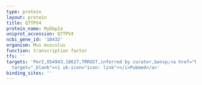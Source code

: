 ```yaml
---
type: protein
layout: protein
title: Q7TPV4
protein_name: Mybbp1a
uniprot_accession: Q7TPV4
ncbi_gene_id: '18432'
organism: Mus musculus
function: transcription factor
tfs: ''
targets: 'Per2,O54943,18627,TRRUST,inferred by curator,&ensp;<a href="https://www.ncbi.nlm.nih.gov/pubmed/?term=19129230%5Buid%5D"
  target="_blank"><i uk-icon="icon: link"></i>Pubmed</a>'
binding_sites: ''
---
```

